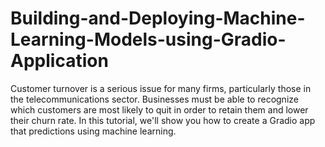 # Building-and-Deploying-Machine-Learning-Models-using-Gradio-Application
Customer turnover is a serious issue for many firms, particularly those in the telecommunications sector. Businesses must be able to recognize which customers are most likely to quit in order to retain them and lower their churn rate. In this tutorial, we'll show you how to create a Gradio app that predictions using machine learning.
